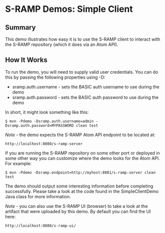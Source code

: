 # S-RAMP Demos: Simple Client

## Summary

This demo illustrates how easy it is to use the S-RAMP client to interact with the S-RAMP
repository (which it does via an Atom API).

## How It Works

To run the demo, you will need to supply valid user credentials.  You can do this
by passing the following properties using -D:

* sramp.auth.username - sets the BASIC auth username to use during the demo
* sramp.auth.password - sets the BASIC auth password to use during the demo

In short, it might look something like this:

	$ mvn -Pdemo -Dsramp.auth.username=admin -Dsramp.auth.password=MYPASSWORD clean test

*Note* - the demo expects the S-RAMP Atom API endpoint to be located at:

	http://localhost:8080/s-ramp-server

If you are running the S-RAMP repository on some other port or deployed in some other way
you can customize where the demo looks for the Atom API.  For example:

	$ mvn -Pdemo -Dsramp.endpoint=http://myhost:8081/s-ramp-server clean test

The demo should output some interesting information before completing successfully.  Please
take a look at the code found in the SimpleClientDemo Java class for more information.

*Note* - you can also use the S-RAMP UI (browser) to take a look at the artifact that were
uploaded by this demo.  By default you can find the UI here:

	http://localhost:8080/s-ramp-ui/
